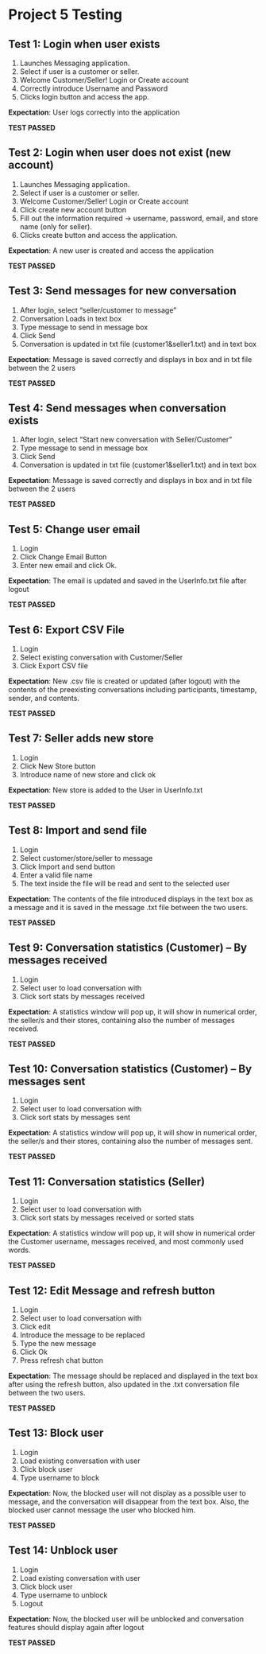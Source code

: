 # Project 5 Testing

## Test 1: Login when user exists

1. Launches Messaging application.
2. Select if user is a customer or seller.
3. Welcome Customer/Seller! Login or Create account
4. Correctly introduce Username and Password
5. Clicks login button and access the app.

**Expectation**: User logs correctly into the application

**TEST PASSED**

## Test 2: Login when user does not exist (new account)

1. Launches Messaging application.
2. Select if user is a customer or seller.
3. Welcome Customer/Seller! Login or Create account
4. Click create new account button
5. Fill out the information required -> username, password, email, and store name (only for seller).
6. Clicks create button and access the application.

**Expectation**: A new user is created and access the application

**TEST PASSED**

## Test 3: Send messages for new conversation

1. After login, select “seller/customer to message”
2. Conversation Loads in text box
3. Type message to send in message box
4. Click Send
5. Conversation is updated in txt file (customer1&seller1.txt) and in text box

**Expectation**: Message is saved correctly and displays in box and in txt file between the 2 users

**TEST PASSED**

## Test 4: Send messages when conversation exists

1. After login, select “Start new conversation with Seller/Customer”
2. Type message to send in message box
3. Click Send
4. Conversation is updated in txt file (customer1&seller1.txt) and in text box

**Expectation**: Message is saved correctly and displays in box and in txt file between the 2 users

**TEST PASSED**

## Test 5: Change user email

1. Login
2. Click Change Email Button
3. Enter new email and click Ok.

**Expectation**: The email is updated and saved in the UserInfo.txt file after logout

**TEST PASSED**

## Test 6: Export CSV File

1. Login
2. Select existing conversation with Customer/Seller
3. Click Export CSV file

**Expectation**: New .csv file is created or updated (after logout) with the contents of the preexisting conversations including participants, timestamp, sender, and contents.

**TEST PASSED**

## Test 7: Seller adds new store

1. Login
2. Click New Store button
3. Introduce name of new store and click ok

**Expectation**: New store is added to the User in UserInfo.txt

**TEST PASSED**

## Test 8: Import and send file

1. Login
2. Select customer/store/seller to message
3. Click Import and send button
4. Enter a valid file name
5. The text inside the file will be read and sent to the selected user

**Expectation**: The contents of the file introduced displays in the text box as a message and it is saved in the message .txt file between the two users.

**TEST PASSED**

## Test 9: Conversation statistics (Customer) – By messages received

1. Login
2. Select user to load conversation with
3. Click sort stats by messages received

**Expectation**: A statistics window will pop up, it will show in numerical order, the seller/s and their stores, containing also the number of messages received.

**TEST PASSED**
## Test 10: Conversation statistics (Customer) – By messages sent

1. Login
2. Select user to load conversation with
3. Click sort stats by messages sent

**Expectation**: A statistics window will pop up, it will show in numerical order, the seller/s and their stores, containing also the number of messages sent.

**TEST PASSED**

## Test 11: Conversation statistics (Seller)

1. Login
2. Select user to load conversation with
3. Click sort stats by messages received or sorted stats

**Expectation**: A statistics window will pop up, it will show in numerical order the Customer username, messages received, and most commonly used words.

**TEST PASSED**

## Test 12: Edit Message and refresh button

1. Login
2. Select user to load conversation with
3. Click edit
4. Introduce the message to be replaced
5. Type the new message
6. Click Ok
7. Press refresh chat button

**Expectation**: The message should be replaced and displayed in the text box after using the refresh button, also updated in the .txt conversation file between the two users.

**TEST PASSED**

## Test 13: Block user

1. Login
2. Load existing conversation with user
3. Click block user
4. Type username to block

**Expectation**: Now, the blocked user will not display as a possible user to message, and the conversation will disappear from the text box. Also, the blocked user cannot message the user who blocked him.

**TEST PASSED**

## Test 14: Unblock user

1. Login
2. Load existing conversation with user
3. Click block user
4. Type username to unblock
5. Logout

**Expectation**: Now, the blocked user will be unblocked and conversation features should display again after logout

**TEST PASSED**
